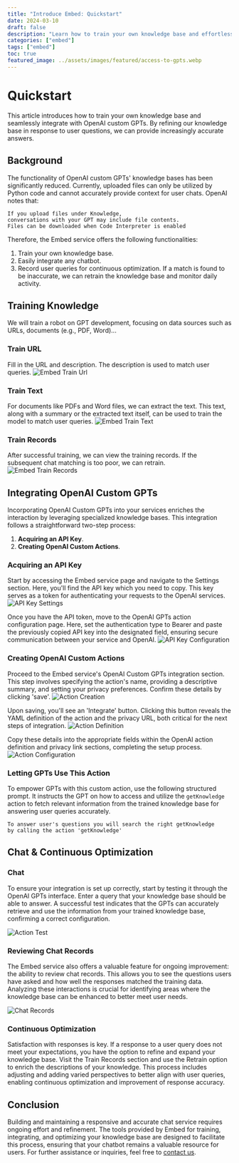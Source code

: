 ```yaml
---
title: "Introduce Embed: Quickstart"
date: 2024-03-10
draft: false
description: "Learn how to train your own knowledge base and effortlessly integrate with OpenAI's custom GPTs for increasingly accurate responses based on user inquiries."
categories: ["embed"]
tags: ["embed"]
toc: true
featured_image: ../assets/images/featured/access-to-gpts.webp
---
```



# Quickstart
This article introduces how to train your own knowledge base and seamlessly integrate with OpenAI custom GPTs. By refining our knowledge base in response to user questions, we can provide increasingly accurate answers.

## Background
The functionality of OpenAI custom GPTs' knowledge bases has been significantly reduced. Currently, uploaded files can only be utilized by Python code and cannot accurately provide context for user chats. OpenAI notes that:
```
If you upload files under Knowledge, 
conversations with your GPT may include file contents. 
Files can be downloaded when Code Interpreter is enabled
```

Therefore, the Embed service offers the following functionalities:
1. Train your own knowledge base.
2. Easily integrate any chatbot.
3. Record user queries for continuous optimization. If a match is found to be inaccurate, we can retrain the knowledge base and monitor daily activity.


## Training Knowledge
We will train a robot on GPT development, focusing on data sources such as URLs, documents (e.g., PDF, Word)...
### Train URL
Fill in the URL and description. The description is used to match user queries.
![Embed Train Url](/images/embed/train_url.png)

### Train Text
For documents like PDFs and Word files, we can extract the text. This text, along with a summary or the extracted text itself, can be used to train the model to match user queries.
![Embed Train Text](/images/embed/train_text.png)

### Train Records
After successful training, we can view the training records. If the subsequent chat matching is too poor, we can retrain.
![Embed Train Records](/images/embed/train_records.png)


## Integrating OpenAI Custom GPTs
Incorporating OpenAI Custom GPTs into your services enriches the interaction by leveraging specialized knowledge bases. This integration follows a straightforward two-step process:
1. **Acquiring an API Key**.
2. **Creating OpenAI Custom Actions**.

### Acquiring an API Key
Start by accessing the Embed service page and navigate to the Settings section. Here, you'll find the API key which you need to copy. This key serves as a token for authenticating your requests to the OpenAI services.
![API Key Settings](/images/embed/setting.png)

Once you have the API token, move to the OpenAI GPTs action configuration page. Here, set the authentication type to Bearer and paste the previously copied API key into the designated field, ensuring secure communication between your service and OpenAI.
![API Key Configuration](/images/embed/api_key.png)

### Creating OpenAI Custom Actions
Proceed to the Embed service's OpenAI Custom GPTs integration section. This step involves specifying the action's name, providing a descriptive summary, and setting your privacy preferences. Confirm these details by clicking 'save'.
![Action Creation](/images/embed/action_create.png)

Upon saving, you'll see an 'Integrate' button. Clicking this button reveals the YAML definition of the action and the privacy URL, both critical for the next steps of integration.
![Action Definition](/images/embed/action_define.png)

Copy these details into the appropriate fields within the OpenAI action definition and privacy link sections, completing the setup process.
![Action Configuration](/images/embed/action_config.png)

### Letting GPTs Use This Action
To empower GPTs with this custom action, use the following structured prompt. It instructs the GPT on how to access and utilize the `getKnowledge` action to fetch relevant information from the trained knowledge base for answering user queries accurately.
```
To answer user's questions you will search the right getKnowledge 
by calling the action 'getKnowledge'
```


## Chat & Continuous Optimization

### Chat
To ensure your integration is set up correctly, start by testing it through the OpenAI GPTs interface. Enter a query that your knowledge base should be able to answer. A successful test indicates that the GPTs can accurately retrieve and use the information from your trained knowledge base, confirming a correct configuration.

![Action Test](/images/embed/gpt_chat.png)

### Reviewing Chat Records

The Embed service also offers a valuable feature for ongoing improvement: the ability to review chat records. This allows you to see the questions users have asked and how well the responses matched the training data. Analyzing these interactions is crucial for identifying areas where the knowledge base can be enhanced to better meet user needs.

![Chat Records](/images/embed/chat_records.png)

### Continuous Optimization

Satisfaction with responses is key. If a response to a user query does not meet your expectations, you have the option to refine and expand your knowledge base. Visit the Train Records section and use the Retrain option to enrich the descriptions of your knowledge. This process includes adjusting and adding varied perspectives to better align with user queries, enabling continuous optimization and improvement of response accuracy.

## Conclusion

Building and maintaining a responsive and accurate chat service requires ongoing effort and refinement. The tools provided by Embed for training, integrating, and optimizing your knowledge base are designed to facilitate this process, ensuring that your chatbot remains a valuable resource for users. For further assistance or inquiries, feel free to [contact us](/contact).
